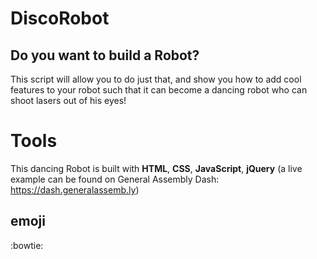 # DiscoRobot

## Do you want to build a Robot? 

This script will allow you to do just that, and show you how to add cool features to your robot such that it can become a dancing robot who can shoot lasers out of his eyes!

# Tools
This dancing Robot is built with **HTML**, **CSS**, **JavaScript**, **jQuery**
(a live example can be found on General Assembly Dash: https://dash.generalassemb.ly) 

## emoji
:bowtie:
